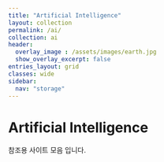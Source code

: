 ```yaml
---
title: "Artificial Intelligence"
layout: collection
permalink: /ai/
collection: ai
header:
  overlay_image : /assets/images/earth.jpg
  show_overlay_excerpt: false
entries_layout: grid
classes: wide
sidebar:
  nav: "storage"
---
```


# Artificial Intelligence

참조용 사이트 모음 입니다.
